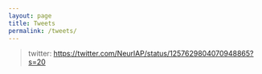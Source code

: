 ```yaml
---
layout: page
title: Tweets
permalink: /tweets/
---
```

> twitter: https://twitter.com/NeurlAP/status/1257629804070948865?s=20

